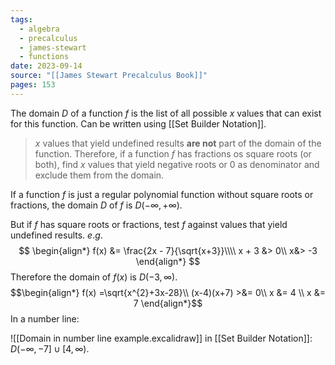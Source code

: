 ```yaml
---
tags:
  - algebra
  - precalculus
  - james-stewart
  - functions
date: 2023-09-14
source: "[[James Stewart Precalculus Book]]"
pages: 153
---
```

The domain $D$ of a function $f$ is the list of all possible $x$ values that can exist for this function. Can be written using [[Set Builder Notation]].

> $x$ values that yield undefined results **are not** part of the domain of the function. Therefore, if a function $f$ has fractions os square roots (or both), find $x$ values that yield negative roots or 0 as denominator and exclude them from the domain.

If a function $f$ is just a regular polynomial function without square roots or fractions, the domain $D$ of $f$ is $D(-\infty, +\infty)$.

But if $f$ has square roots or fractions, test $f$ against values that yield undefined results.
$e.g.$
$$
\begin{align*}
f(x) &= \frac{2x - 7}{\sqrt{x+3}}\\\\
x + 3 &> 0\\
x&> -3
\end{align*}
$$
Therefore the domain of $f(x)$ is $D(-3, \infty)$.
$$\begin{align*}
f(x) =\sqrt{x^{2}+3x-28}\\
(x-4)(x+7) >&= 0\\
x &= 4 \\
x &= 7
\end{align*}$$
In a number line:

![[Domain in number line example.excalidraw]]
in [[Set Builder Notation]]: $D(-\infty, -7] \cup [4, \infty)$.
